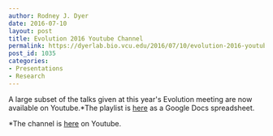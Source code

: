 ```yaml
---
author: Rodney J. Dyer
date: 2016-07-10
layout: post
title: Evolution 2016 Youtube Channel
permalink: https://dyerlab.bio.vcu.edu/2016/07/10/evolution-2016-youtube-channel/index.html
post_id: 1035
categories: 
- Presentations
- Research
---
```

A large subset of the talks given at this year's Evolution meeting are now available on Youtube.*The playlist is 
[here](https://docs.google.com/spreadsheets/d/1L1UgGMAVzVzwKsuznXq9ngf_qFQWAqRGD4EqvAu2waM/edit#gid=0) as a Google Docs spreadsheet.
 	
*The channel is 
[here](https://www.youtube.com/channel/UCLbk92wFKK32tphMS0saI7Q/videos) on Youtube.

